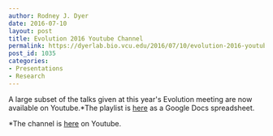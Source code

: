 ```yaml
---
author: Rodney J. Dyer
date: 2016-07-10
layout: post
title: Evolution 2016 Youtube Channel
permalink: https://dyerlab.bio.vcu.edu/2016/07/10/evolution-2016-youtube-channel/index.html
post_id: 1035
categories: 
- Presentations
- Research
---
```

A large subset of the talks given at this year's Evolution meeting are now available on Youtube.*The playlist is 
[here](https://docs.google.com/spreadsheets/d/1L1UgGMAVzVzwKsuznXq9ngf_qFQWAqRGD4EqvAu2waM/edit#gid=0) as a Google Docs spreadsheet.
 	
*The channel is 
[here](https://www.youtube.com/channel/UCLbk92wFKK32tphMS0saI7Q/videos) on Youtube.

